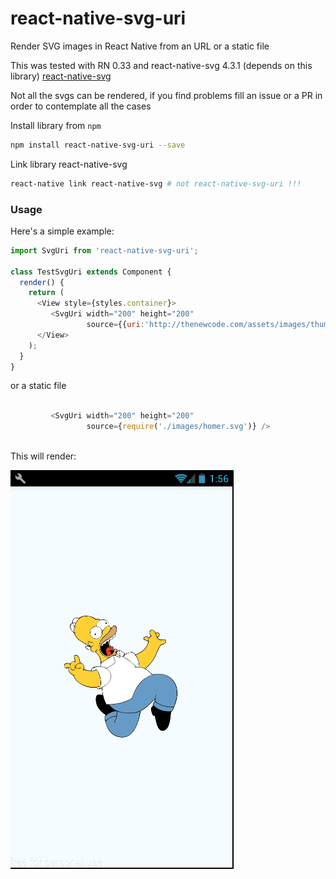 # react-native-svg-uri
Render SVG images in React Native from an URL or a static file

This was tested with RN 0.33 and react-native-svg 4.3.1 (depends on this library)
[react-native-svg](https://github.com/react-native-community/react-native-svg)


Not all the svgs can be rendered, if you find problems fill an issue or a PR in 
order to contemplate all the cases

Install library from `npm`

  ```bash
  npm install react-native-svg-uri --save
  ```
  
Link library react-native-svg

  ```bash
  react-native link react-native-svg # not react-native-svg-uri !!!
  ```   
  
### <a name="Usage">Usage</a>

Here's a simple example:

```javascript
import SvgUri from 'react-native-svg-uri';

class TestSvgUri extends Component {
  render() {
    return (
      <View style={styles.container}>
         <SvgUri width="200" height="200"
                 source={{uri:'http://thenewcode.com/assets/images/thumbnails/homer-simpson.svg'}} /> 
      </View>
    );
  }
}
```

or a static file

```javascript
 
         <SvgUri width="200" height="200"
                 source={require('./images/homer.svg')} /> 
     
```

This will render:


![Component example](./screenshoots/sample.png)

